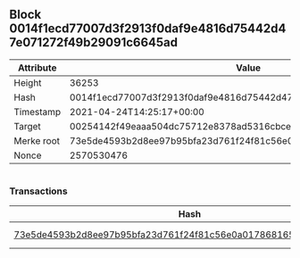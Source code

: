 ## Block 0014f1ecd77007d3f2913f0daf9e4816d75442d47e071272f49b29091c6645ad

Attribute | Value
--- | ---
Height | 36253
Hash | 0014f1ecd77007d3f2913f0daf9e4816d75442d47e071272f49b29091c6645ad
Timestamp | 2021-04-24T14:25:17+00:00
Target | 00254142f49eaaa504dc75712e8378ad5316cbcead634704b3734b6271167cc4
Merke root | 73e5de4593b2d8ee97b95bfa23d761f24f81c56e0a017868165cf4a0255307b4
Nonce | 2570530476

```

```

### Transactions

Hash | Amount
--- | ---
[73e5de4593b2d8ee97b95bfa23d761f24f81c56e0a017868165cf4a0255307b4](73e5de4593b2d8ee97b95bfa23d761f24f81c56e0a017868165cf4a0255307b4.md) | 10.00000000 SKEPTI 
